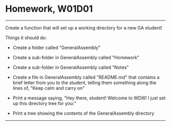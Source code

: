 #	Homework, W01D01

---

Create a function that will set up a working directory for a new GA student!

Things it should do:

-	Create a folder called "GeneralAssembly"

-	Create a sub-folder in GeneralAssembly called "Homework"

-	Create a sub-folder in GeneralAssembly called "Notes"

-	Create a file in GeneralAssembly called "README.md" that contains a brief letter from you to the student, telling them something along the lines of, "Keep calm and carry on"

-	Print a message saying, "Hey there, student! Welcome to WDI6! I just set up this directory tree for you:"

-	Print a tree showing the contents of the GeneralAssembly directory

---
